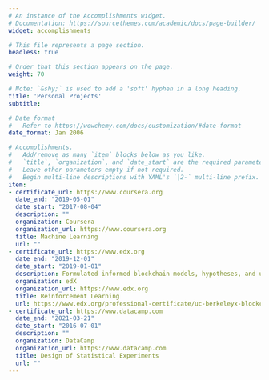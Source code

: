 ```yaml
---
# An instance of the Accomplishments widget.
# Documentation: https://sourcethemes.com/academic/docs/page-builder/
widget: accomplishments

# This file represents a page section.
headless: true

# Order that this section appears on the page.
weight: 70

# Note: `&shy;` is used to add a 'soft' hyphen in a long heading.
title: 'Personal Projects'
subtitle:

# Date format
#   Refer to https://wowchemy.com/docs/customization/#date-format
date_format: Jan 2006

# Accomplishments.
#   Add/remove as many `item` blocks below as you like.
#   `title`, `organization`, and `date_start` are the required parameters.
#   Leave other parameters empty if not required.
#   Begin multi-line descriptions with YAML's `|2-` multi-line prefix.
item:
- certificate_url: https://www.coursera.org
  date_end: "2019-05-01"
  date_start: "2017-08-04"
  description: ""
  organization: Coursera
  organization_url: https://www.coursera.org
  title: Machine Learning
  url: ""
- certificate_url: https://www.edx.org
  date_end: "2019-12-01"
  date_start: "2019-01-01"
  description: Formulated informed blockchain models, hypotheses, and use cases.
  organization: edX
  organization_url: https://www.edx.org
  title: Reinforcement Learning
  url: https://www.edx.org/professional-certificate/uc-berkeleyx-blockchain-fundamentals
- certificate_url: https://www.datacamp.com
  date_end: "2021-03-21"
  date_start: "2016-07-01"
  description: ""
  organization: DataCamp
  organization_url: https://www.datacamp.com
  title: Design of Statistical Experiments
  url: ""
---
```

